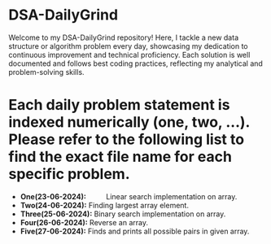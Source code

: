 # DSA-DailyGrind
Welcome to my DSA-DailyGrind repository! Here, I tackle a new data structure or algorithm problem every day, showcasing my dedication to continuous improvement and technical proficiency. Each solution is well 
documented and follows best coding practices, reflecting my analytical and problem-solving skills.

# Each daily problem statement is indexed numerically (one, two, ...). Please refer to the following list to find the exact file name for each specific problem.
- **One(23-06-2024):**  &nbsp;&nbsp;&nbsp;&nbsp;&nbsp;&nbsp;&nbsp;&nbsp; Linear search implementation on array.  
- **Two(24-06-2024):**         Finding largest array element.  
- **Three(25-06-2024):**       Binary search implementation on array.  
- **Four(26-06-2024):**        Reverse an array.  
- **Five(27-06-2024):**        Finds and prints all possible pairs in given array.   